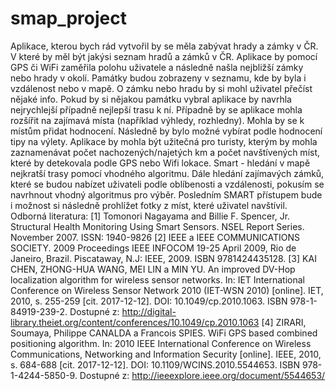 # smap_project
  Aplikace, kterou bych rád vytvořil by se měla zabývat hrady a zámky v ČR. V které by měl být jakýsi seznam hradů a zámků v ČR. Aplikace by pomocí GPS či WiFi zaměřila polohu uživatele a následně našla nejbližší zámky nebo hrady v okolí. Památky budou zobrazeny v seznamu, kde by byla i vzdálenost nebo v mapě. O zámku nebo hradu by si mohl uživatel přečíst nějaké info. Pokud by si nějakou památku vybral aplikace by navrhla nejrychlejší případně nejlepší trasu k ní. Případně by se aplikace mohla rozšířit na zajímavá místa (například výhledy, rozhledny). Mohla by se k místům přidat hodnocení. Následně by bylo možné vybírat podle hodnocení tipy na výlety. Aplikace by mohla být užitečná pro turisty, kterým by mohla zaznamenávat počet nachozených/najetých km a počet navštívených míst, které by detekovala podle GPS nebo Wifi lokace. 
  Smart - hledání v mapě nejkratší trasy pomocí vhodného algoritmu. Dále hledání zajímavých zámků, které se budou nabízet uživateli podle oblíbenosti a vzdálenosti, pokusím se navrhnout vhodný algoritmus pro výběr. Posledním SMART přístupem bude i možnost si následně prohlížet fotky z míst, které uživatel navštívil.
  Odborná literatura:
[1] Tomonori Nagayama and Billie F. Spencer, Jr. Structural Health Monitoring Using Smart Sensors. NSEL Report Series. November 2007. ISSN: 1940-9826
[2] IEEE a IEEE COMMUNICATIONS SOCIETY. 2009 Proceedings IEEE INFOCOM 19-25 April 2009, Rio de Janeiro, Brazil. Piscataway, N.J: IEEE, 2009. ISBN 9781424435128.
[3] KAI CHEN, ZHONG-HUA WANG, MEI LIN a MIN YU. An improved DV-Hop localization algorithm for wireless sensor networks. In: IET International Conference on Wireless Sensor Network 2010 (IET-WSN 2010) [online]. IET, 2010, s. 255-259 [cit. 2017-12-12]. DOI: 10.1049/cp.2010.1063. ISBN 978-1-84919-239-2. Dostupné z: http://digital-library.theiet.org/content/conferences/10.1049/cp.2010.1063
[4] ZIRARI, Soumaya, Philippe CANALDA a Francois SPIES. WiFi GPS based combined positioning algorithm. In: 2010 IEEE International Conference on Wireless Communications, Networking and Information Security [online]. IEEE, 2010, s. 684-688 [cit. 2017-12-12]. DOI: 10.1109/WCINS.2010.5544653. ISBN 978-1-4244-5850-9. Dostupné z: http://ieeexplore.ieee.org/document/5544653/
